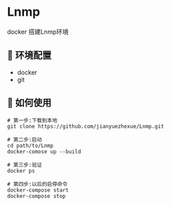 # Lnmp
docker 搭建Lnmp环境

## :cake: 环境配置
 - docker
 - git
## :cake: 如何使用

```shell
# 第一步:下载到本地
git clone https://github.com/jianyuezhexue/Lnmp.git

# 第二步:启动
cd path/to/Lnmp
docker-comose up --build

# 第三步:验证
docker ps

# 第四步:以后的启停命令
docker-compose start
docker-compose stop
```